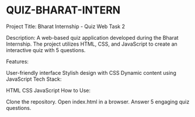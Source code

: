 # QUIZ-BHARAT-INTERN
Project Title: Bharat Internship - Quiz Web Task 2

Description:
A web-based quiz application developed during the Bharat Internship. The project utilizes HTML, CSS, and JavaScript to create an interactive quiz with 5 questions.

Features:

User-friendly interface
Stylish design with CSS
Dynamic content using JavaScript
Tech Stack:

HTML
CSS
JavaScript
How to Use:

Clone the repository.
Open index.html in a browser.
Answer 5 engaging quiz questions.
